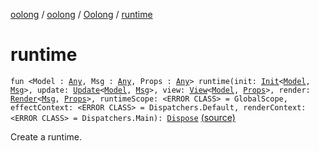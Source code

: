 [oolong](../../index.md) / [oolong](../index.md) / [Oolong](index.md) / [runtime](./runtime.md)

# runtime

`fun <Model : `[`Any`](https://kotlinlang.org/api/latest/jvm/stdlib/kotlin/-any/index.html)`, Msg : `[`Any`](https://kotlinlang.org/api/latest/jvm/stdlib/kotlin/-any/index.html)`, Props : `[`Any`](https://kotlinlang.org/api/latest/jvm/stdlib/kotlin/-any/index.html)`> runtime(init: `[`Init`](../-init.md)`<`[`Model`](runtime.md#Model)`, `[`Msg`](runtime.md#Msg)`>, update: `[`Update`](../-update.md)`<`[`Model`](runtime.md#Model)`, `[`Msg`](runtime.md#Msg)`>, view: `[`View`](../-view.md)`<`[`Model`](runtime.md#Model)`, `[`Props`](runtime.md#Props)`>, render: `[`Render`](../-render.md)`<`[`Msg`](runtime.md#Msg)`, `[`Props`](runtime.md#Props)`>, runtimeScope: <ERROR CLASS> = GlobalScope, effectContext: <ERROR CLASS> = Dispatchers.Default, renderContext: <ERROR CLASS> = Dispatchers.Main): `[`Dispose`](../-dispose.md) [(source)](https://github.com/oolong-kt/oolong/tree/master/oolong/src/commonMain/kotlin/oolong/Oolong.kt#L16)

Create a runtime.

